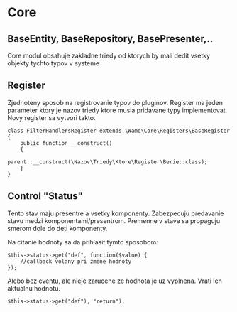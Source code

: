 # Core

## BaseEntity, BaseRepository, BasePresenter,..
Core modul obsahuje zakladne triedy od ktorych by mali dedit vsetky objekty tychto typov v systeme

## Register
Zjednoteny sposob na registrovanie typov do pluginov. Register ma jeden parameter ktory je nazov triedy ktore musia pridavane typy implementovat. Novy register sa vytvori takto.
```
class FilterHandlersRegister extends \Wame\Core\Registers\BaseRegister 
{
    public function __construct() 
    {
        parent::__construct(\Nazov\Triedy\Ktore\Register\Berie::class);
    }
}
```

## Control "Status"
Tento stav maju presentre a vsetky komponenty. Zabezpecuju predavanie stavu medzi komponentami/presentrom. Premenne v stave sa propaguju smerom dole do deti komponenty.

Na citanie hodnoty sa da prihlasit tymto sposobom:
```
$this->status->get("def", function($value) {
    //callback volany pri zmene hodnoty
});
```

Alebo bez eventu, ale nieje zarucene ze hodnota je uz vyplnena. Vrati len aktualnu hodnotu.
```
$this->status->get("def"), "return");
```